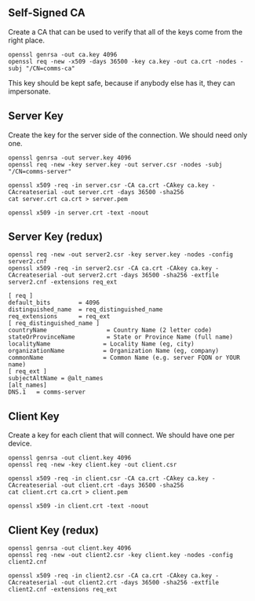 ## Self-Signed CA

Create a CA that can be used to verify that all of the keys come from the right place.

    openssl genrsa -out ca.key 4096
    openssl req -new -x509 -days 36500 -key ca.key -out ca.crt -nodes -subj "/CN=comms-ca"

This key should be kept safe, because if anybody else has it, they can impersonate.

## Server Key

Create the key for the server side of the connection. We should need only one.

    openssl genrsa -out server.key 4096
    openssl req -new -key server.key -out server.csr -nodes -subj "/CN=comms-server"
    
    openssl x509 -req -in server.csr -CA ca.crt -CAkey ca.key -CAcreateserial -out server.crt -days 36500 -sha256
    cat server.crt ca.crt > server.pem
    
    openssl x509 -in server.crt -text -noout

## Server Key (redux)

    openssl req -new -out server2.csr -key server.key -nodes -config server2.cnf
    openssl x509 -req -in server2.csr -CA ca.crt -CAkey ca.key -CAcreateserial -out server2.crt -days 36500 -sha256 -extfile server2.cnf -extensions req_ext

```
[ req ]
default_bits        = 4096
distinguished_name  = req_distinguished_name
req_extensions      = req_ext
[ req_distinguished_name ]
countryName                 = Country Name (2 letter code)
stateOrProvinceName         = State or Province Name (full name)
localityName               = Locality Name (eg, city)
organizationName           = Organization Name (eg, company)
commonName                 = Common Name (e.g. server FQDN or YOUR name)
[ req_ext ]
subjectAltName = @alt_names
[alt_names]
DNS.1   = comms-server
```

## Client Key

Create a key for each client that will connect. We should have one per device.

    openssl genrsa -out client.key 4096
    openssl req -new -key client.key -out client.csr
    
    openssl x509 -req -in client.csr -CA ca.crt -CAkey ca.key -CAcreateserial -out client.crt -days 36500 -sha256
    cat client.crt ca.crt > client.pem
    
    openssl x509 -in client.crt -text -noout

## Client Key (redux)

    openssl genrsa -out client.key 4096
    openssl req -new -out client2.csr -key client.key -nodes -config client2.cnf

    openssl x509 -req -in client2.csr -CA ca.crt -CAkey ca.key -CAcreateserial -out client2.crt -days 36500 -sha256 -extfile client2.cnf -extensions req_ext
